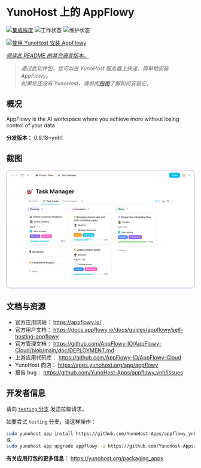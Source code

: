 <!--
注意：此 README 由 <https://github.com/YunoHost/apps/tree/master/tools/readme_generator> 自动生成
请勿手动编辑。
-->

# YunoHost 上的 AppFlowy

[![集成程度](https://apps.yunohost.org/badge/integration/appflowy)](https://ci-apps.yunohost.org/ci/apps/appflowy/)
![工作状态](https://apps.yunohost.org/badge/state/appflowy)
![维护状态](https://apps.yunohost.org/badge/maintained/appflowy)

[![使用 YunoHost 安装 AppFlowy](https://install-app.yunohost.org/install-with-yunohost.svg)](https://install-app.yunohost.org/?app=appflowy)

*[阅读此 README 的其它语言版本。](./ALL_README.md)*

> *通过此软件包，您可以在 YunoHost 服务器上快速、简单地安装 AppFlowy。*  
> *如果您还没有 YunoHost，请参阅[指南](https://yunohost.org/install)了解如何安装它。*

## 概况

AppFlowy is the AI workspace where you achieve more without losing control of your data


**分发版本：** 0.9.18~ynh1

## 截图

![AppFlowy 的截图](./doc/screenshots/task_manager.png)

## 文档与资源

- 官方应用网站： <https://appflowy.io/>
- 官方用户文档： <https://docs.appflowy.io/docs/guides/appflowy/self-hosting-appflowy>
- 官方管理文档： <https://github.com/AppFlowy-IO/AppFlowy-Cloud/blob/main/doc/DEPLOYMENT.md>
- 上游应用代码库： <https://github.com/AppFlowy-IO/AppFlowy-Cloud>
- YunoHost 商店： <https://apps.yunohost.org/app/appflowy>
- 报告 bug： <https://github.com/YunoHost-Apps/appflowy_ynh/issues>

## 开发者信息

请向 [`testing` 分支](https://github.com/YunoHost-Apps/appflowy_ynh/tree/testing) 发送拉取请求。

如要尝试 `testing` 分支，请这样操作：

```bash
sudo yunohost app install https://github.com/YunoHost-Apps/appflowy_ynh/tree/testing --debug
或
sudo yunohost app upgrade appflowy -u https://github.com/YunoHost-Apps/appflowy_ynh/tree/testing --debug
```

**有关应用打包的更多信息：** <https://yunohost.org/packaging_apps>
